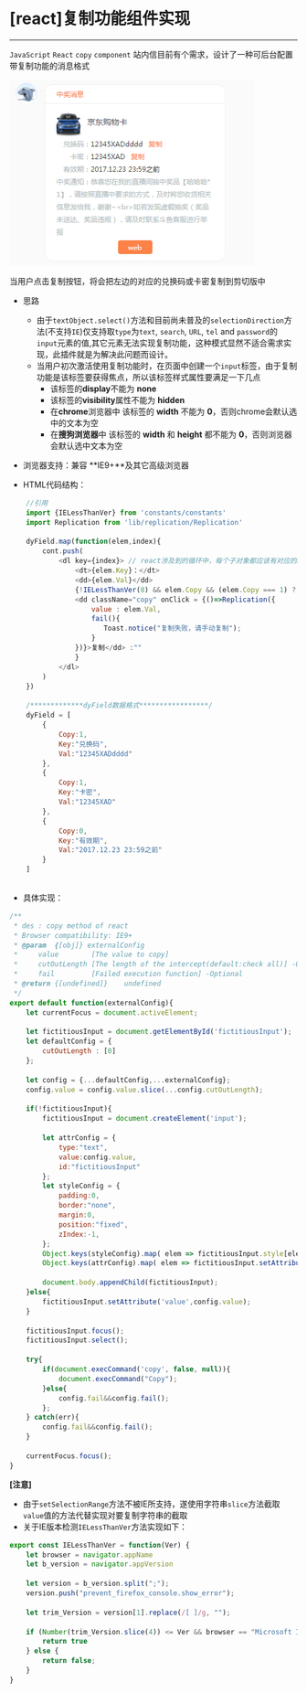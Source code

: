 ﻿# [react]复制功能组件实现

------
`JavaScript` `React` `copy` `component` 
站内信目前有个需求，设计了一种可后台配置带复制功能的消息格式

![样式展示](./show1.jpg)

当用户点击复制按钮，将会把左边的对应的兑换码或卡密复制到剪切版中

* 思路
    * 由于`textObject.select()`方法和目前尚未普及的`selectionDirection`方法(不支持`IE`)仅支持取`type`为`text`, `search`, `URL`, `tel` and `password`的`input`元素的值,其它元素无法实现复制功能，这种模式显然不适合需求实现，此插件就是为解决此问题而设计。
    * 当用户初次激活使用复制功能时，在页面中创建一个`input`标签，由于复制功能是该标签要获得焦点，所以该标签样式属性要满足一下几点
        * 该标签的**display**不能为 **none**
        * 该标签的**visibility**属性不能为 **hidden**
        * 在**chrome**浏览器中 该标签的 **width** 不能为 **0**，否则chrome会默认选中的文本为空
        * 在**搜狗浏览器**中 该标签的  **width** 和 **height** 都不能为 **0**，否则浏览器会默认选中文本为空

* 浏览器支持：兼容 **IE9+**及其它高级浏览器

* HTML代码结构：

```javascript
    //引用
    import {IELessThanVer} from 'constants/constants'
    import Replication from 'lib/replication/Replication'

    dyField.map(function(elem,index){
        cont.push(
            <dl key={index}> // react涉及到的循环中，每个子对象都应该有对应的key值，否则浏览器会报 Each child in an array or iterator should have a unique "key" prop.
                <dt>{elem.Key}：</dt>
                <dd>{elem.Val}</dd>
                {!IELessThanVer(8) && elem.Copy && (elem.Copy === 1) ?
                <dd className="copy" onClick = {()=>Replication({
                    value : elem.Val,
                    fail(){
                       Toast.notice("复制失败，请手动复制"); 
                    }
                })}>复制</dd> :""
                } 　　
            </dl>
        )
    }) 
    
    /*************dyField数据格式*****************/
    dyField = [
        {
            Copy:1,
            Key:"兑换码",
            Val:"12345XADdddd"
        },
        {
            Copy:1,
            Key:"卡密",
            Val:"12345XAD"
        },
        {
            Copy:0,
            Key:"有效期",
            Val:"2017.12.23 23:59之前"
        }
    ]
    
```
* 具体实现：

```javascript
/**
 * des : copy method of react
 * Browser compatibility: IE9+
 * @param  {[obj]} externalConfig
 *     value        [The value to copy]
 *     cutOutLength [The length of the intercept(default:check all)] -Optional  
 *     fail         [Failed execution function] -Optional  
 * @return {[undefined]}    undefined
 */
export default function(externalConfig){
    let currentFocus = document.activeElement;

    let fictitiousInput = document.getElementById('fictitiousInput');
    let defaultConfig = {
        cutOutLength : [0]
    };

    let config = {...defaultConfig,...externalConfig};
    config.value = config.value.slice(...config.cutOutLength);

    if(!fictitiousInput){
        fictitiousInput = document.createElement('input');

        let attrConfig = {
            type:"text",
            value:config.value, 
            id:"fictitiousInput"
        };
        let styleConfig = {
            padding:0,
            border:"none",
            margin:0,
            position:"fixed",
            zIndex:-1,
        };
        Object.keys(styleConfig).map( elem => fictitiousInput.style[elem] = styleConfig[elem]);
        Object.keys(attrConfig).map( elem => fictitiousInput.setAttribute(elem,attrConfig[elem]));

        document.body.appendChild(fictitiousInput);    
    }else{
        fictitiousInput.setAttribute('value',config.value);
    }
    
    fictitiousInput.focus();
    fictitiousInput.select(); 
    
    try{
        if(document.execCommand('copy', false, null)){
            document.execCommand("Copy");
        }else{
            config.fail&&config.fail();
        };     
    } catch(err){
        config.fail&&config.fail();
    }
          
    currentFocus.focus();
}
```
**[注意]**

* 由于`setSelectionRange`方法不被IE所支持，遂使用字符串`slice`方法截取`value`值的方法代替实现对要复制字符串的截取
* 关于IE版本检测`IELessThanVer`方法实现如下：

```javascript
export const IELessThanVer = function(Ver) {
    let browser = navigator.appName
    let b_version = navigator.appVersion

    let version = b_version.split(";");
    version.push("prevent_firefox_console.show_error");

    let trim_Version = version[1].replace(/[ ]/g, "");

    if (Number(trim_Version.slice(4)) <= Ver && browser == "Microsoft Internet Explorer") {
        return true
    } else {
        return false;
    }
}
```

[1]: https://developer.mozilla.org/zh-CN/docs/Web/API/HTMLInputElement/setSelectionRange
[2]: http://www.runoob.com/jsref/met-text-select.html


